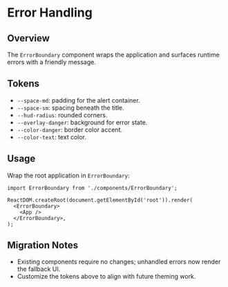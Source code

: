 # Error Handling

## Overview

The `ErrorBoundary` component wraps the application and surfaces runtime errors with a friendly message.

## Tokens

- `--space-md`: padding for the alert container.
- `--space-sm`: spacing beneath the title.
- `--hud-radius`: rounded corners.
- `--overlay-danger`: background for error state.
- `--color-danger`: border color accent.
- `--color-text`: text color.

## Usage

Wrap the root application in `ErrorBoundary`:

```tsx
import ErrorBoundary from './components/ErrorBoundary';

ReactDOM.createRoot(document.getElementById('root')).render(
  <ErrorBoundary>
    <App />
  </ErrorBoundary>,
);
```

## Migration Notes

- Existing components require no changes; unhandled errors now render the fallback UI.
- Customize the tokens above to align with future theming work.
